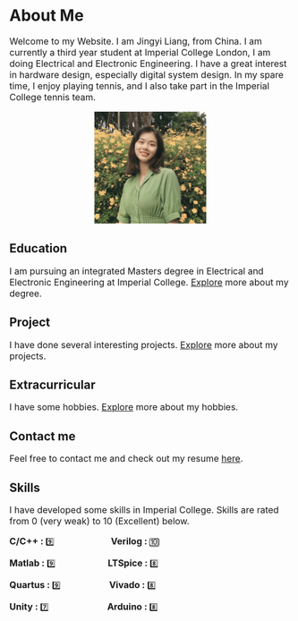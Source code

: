 # About Me

<font size=3>

Welcome to my Website. I am Jingyi Liang, from China. I am currently a third year student at Imperial College London, I am doing Electrical and Electronic Engineering. I have a great interest in hardware design, especially digital system design. In my spare time, I enjoy playing tennis, and I also take part in the Imperial College tennis team.

</font>

<center>
<img src="pic1.jpg" width="200" height="200" />
</center>

## Education

<font size=3>

I am pursuing an integrated Masters degree in Electrical and Electronic Engineering at Imperial College. [Explore](education.md) more about my degree.

</font>

## Project

<font size=3>

I have done several interesting projects. [Explore](project.md) more about my projects.

</font>

## Extracurricular

<font size=3>

I have some hobbies. [Explore](extracurricular.md) more about my hobbies.

</font>

## Contact me

<font size=3>

Feel free to contact me and check out my resume [here](contact.md).

</font>

## Skills

<font size=3>

I have developed some skills in Imperial College. Skills are rated from 0 (very weak) to 10 (Excellent) below.

</font>


**<font size=3>C/C++ :</font>**  :nine: &emsp; &emsp; &emsp; &emsp; &emsp; &nbsp; **<font size=3>Verilog :</font>**  :keycap_ten:

**<font size=3>Matlab :</font>**  :nine: &emsp; &emsp; &emsp; &emsp; &emsp; **<font size=3>LTSpice :</font>**  :eight:

**<font size=3>Quartus :</font>**  :nine: &emsp; &emsp; &emsp; &emsp; &ensp;  **<font size=3>Vivado :</font>**  :eight:

**<font size=3>Unity :</font>**  :seven: &emsp; &emsp; &emsp; &emsp; &emsp; &ensp; **<font size=3>Arduino :</font>**  :eight:










